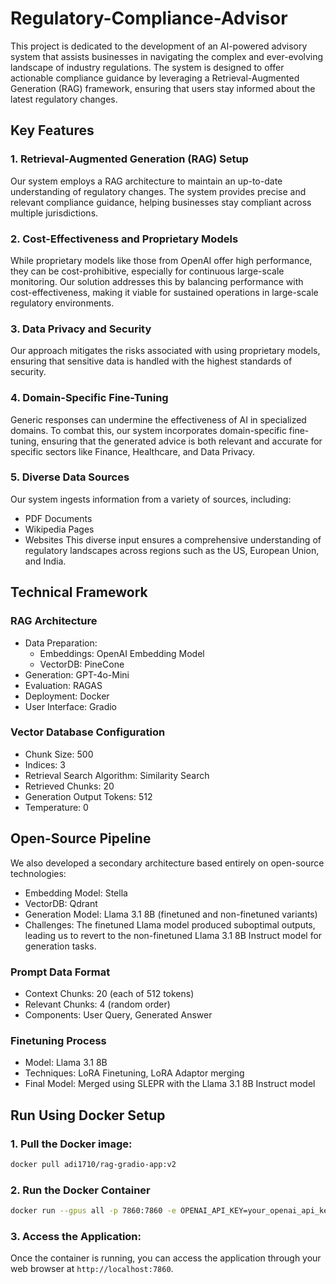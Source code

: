 # Regulatory-Compliance-Advisor
This project is dedicated to the development of an AI-powered advisory system that assists businesses in navigating the complex and ever-evolving landscape of industry regulations. The system is designed to offer actionable compliance guidance by leveraging a Retrieval-Augmented Generation (RAG) framework, ensuring that users stay informed about the latest regulatory changes.

## Key Features
### 1. Retrieval-Augmented Generation (RAG) Setup
Our system employs a RAG architecture to maintain an up-to-date understanding of regulatory changes. The system provides precise and relevant compliance guidance, helping businesses stay compliant across multiple jurisdictions.

### 2. Cost-Effectiveness and Proprietary Models
While proprietary models like those from OpenAI offer high performance, they can be cost-prohibitive, especially for continuous large-scale monitoring. Our solution addresses this by balancing performance with cost-effectiveness, making it viable for sustained operations in large-scale regulatory environments.

### 3. Data Privacy and Security
Our approach mitigates the risks associated with using proprietary models, ensuring that sensitive data is handled with the highest standards of security.

### 4. Domain-Specific Fine-Tuning
Generic responses can undermine the effectiveness of AI in specialized domains. To combat this, our system incorporates domain-specific fine-tuning, ensuring that the generated advice is both relevant and accurate for specific sectors like Finance, Healthcare, and Data Privacy.

### 5. Diverse Data Sources
Our system ingests information from a variety of sources, including:

- PDF Documents
- Wikipedia Pages
- Websites
This diverse input ensures a comprehensive understanding of regulatory landscapes across regions such as the US, European Union, and India.

## Technical Framework
### RAG Architecture
- Data Preparation:
  - Embeddings: OpenAI Embedding Model
  - VectorDB: PineCone
- Generation: GPT-4o-Mini
- Evaluation: RAGAS
- Deployment: Docker
- User Interface: Gradio
### Vector Database Configuration
- Chunk Size: 500
- Indices: 3
- Retrieval Search Algorithm: Similarity Search
- Retrieved Chunks: 20
- Generation Output Tokens: 512
- Temperature: 0

## Open-Source Pipeline
We also developed a secondary architecture based entirely on open-source technologies:
- Embedding Model: Stella
- VectorDB: Qdrant
- Generation Model: Llama 3.1 8B (finetuned and non-finetuned variants)
- Challenges: The finetuned Llama model produced suboptimal outputs, leading us to revert to the non-finetuned Llama 3.1 8B Instruct model for generation tasks.

### Prompt Data Format
- Context Chunks: 20 (each of 512 tokens)
- Relevant Chunks: 4 (random order)
- Components: User Query, Generated Answer

### Finetuning Process
- Model: Llama 3.1 8B
- Techniques: LoRA Finetuning, LoRA Adaptor merging
- Final Model: Merged using SLEPR with the Llama 3.1 8B Instruct model
###
## Run Using Docker Setup
  ### 1. Pull the Docker image:
  ```bash
  docker pull adi1710/rag-gradio-app:v2
  ```
  ### 2. Run the Docker Container
  ```bash
  docker run --gpus all -p 7860:7860 -e OPENAI_API_KEY=your_openai_api_key adi1710/rag-gradio-app:v2
  ```
  ### 3. Access the Application:
  Once the container is running, you can access the application through your web browser at `http://localhost:7860`.

        

